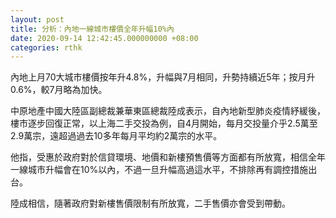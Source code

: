 ```yaml
---
layout: post
title: 分析：內地一線城市樓價全年升幅10%內
date: 2020-09-14 12:42:45.000000000 +08:00
categories: rthk
---
```


內地上月70大城市樓價按年升4.8%，升幅與7月相同，升勢持續近5年；按月升0.6%，較7月略為加快。

中原地產中國大陸區副總裁兼華東區總裁陸成表示，自內地新型肺炎疫情紓緩後，樓市逐步回復正常，以上海二手交投為例，自4月開始，每月交投量介乎2.5萬至2.9萬宗，遠超過過去10多年每月平均約2萬宗的水平。

他指，受惠於政府對於信貸環境、地價和新樓預售價等方面都有所放寬，相信全年一線城市升幅會在10%以內，不過一旦升幅高過這水平，不排除再有調控措施出台。

陸成相信，隨著政府對新樓售價限制有所放寬，二手售價亦會受到帶動。
